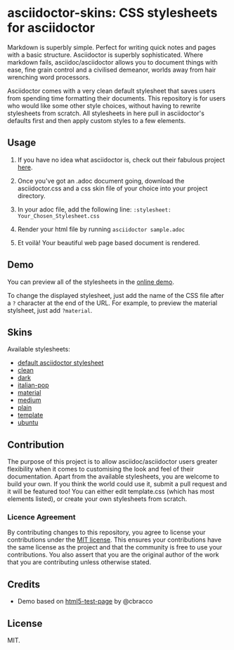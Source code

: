 # asciidoctor-skins: CSS stylesheets for asciidoctor

Markdown is superbly simple. Perfect for writing quick notes and pages with a basic structure. Asciidoctor is superbly sophisticated. Where markdown fails, asciidoc/asciidoctor allows you to document things with ease, fine grain control and a civilised demeanor, worlds away from hair wrenching word processors.

Asciidoctor comes with a very clean default stylesheet that saves users from spending time formatting their documents. This repository is for users who would like some other style choices, without having to rewrite stylesheets from scratch. All stylesheets in here pull in asciidoctor's defaults first and then apply custom styles to a few elements.

## Usage

1. If you have no idea what asciidoctor is, check out their fabulous project [here](http://asciidoctor.org/).
2. Once you've got an .adoc document going, download the asciidoctor.css and a css skin file of your choice into your project directory.
3. In your adoc file, add the following line:
`:stylesheet: Your_Chosen_Stylesheet.css`

4. Render your html file by running `asciidoctor sample.adoc`
5. Et voilà! Your beautiful web page based document is rendered.

## Demo

You can preview all of the stylesheets in the [online demo](https://darshandsoni.com/asciidoctor-skins).

To change the displayed stylesheet, just add the name of the CSS file after a `?` character at the end of the URL. For example, to preview the material stylsheet, just add `?material`.

## Skins

Available stylesheets:

* [default asciidoctor stylesheet](http://darshandsoni.com/asciidoctor-skins/?asciidoctor)
* [clean](http://darshandsoni.com/asciidoctor-skins/?clean)
* [dark](http://darshandsoni.com/asciidoctor-skins/?dark)
* [italian-pop](http://darshandsoni.com/asciidoctor-skins/?italian-pop)
* [material](http://darshandsoni.com/asciidoctor-skins/?material)
* [medium](http://darshandsoni.com/asciidoctor-skins/?medium)
* [plain](http://darshandsoni.com/asciidoctor-skins/?plain)
* [template](http://darshandsoni.com/asciidoctor-skins/?template)
* [ubuntu](http://darshandsoni.com/asciidoctor-skins/?ubuntu)

## Contribution
The purpose of this project is to allow asciidoc/asciidoctor users greater flexibility when it comes to customising the look and feel of their documentation. Apart from the available stylesheets, you are welcome to build your own. If you think the world could use it, submit a pull request and it will be featured too!
You can either edit template.css (which has most elements listed), or create your own stylesheets from scratch.

### Licence Agreement
By contributing changes to this repository, you agree to license your contributions under the [MIT license](https://github.com/darshandsoni/asciidoctor-skins/blob/gh-pages/LICENSE). This ensures your contributions have the same license as the project and that the community is free to use your contributions. You also assert that you are the original author of the work that you are contributing unless otherwise stated.

## Credits

* Demo based on [html5-test-page](https://github.com/cbracco/html5-test-page) by @cbracco

## License

MIT.
